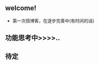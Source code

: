
## welcome!
- 第一次搭博客，在逐步完善中(有时间的话)

<!-- .slide data-background-image="https://smms.app/image/ayLkR5dcBtmnApT" -->
## 功能思考中>>>>..

<!-- .slide -->

## 待定


